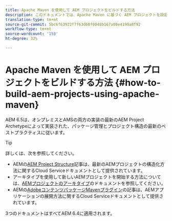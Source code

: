 ```yaml
---
title: Apache Maven を使用して AEM プロジェクトをビルドする方法
description: このドキュメントでは、Apache Maven に基づく AEM プロジェクトを設定する方法について説明します
translation-type: tm+mt
source-git-commit: 5bc6f63922f7f63d60f0048b167a08e4190a8f92
workflow-type: tm+mt
source-wordcount: '153'
ht-degree: 32%

---
```



# Apache Maven を使用して AEM プロジェクトをビルドする方法 {#how-to-build-aem-projects-using-apache-maven}

AEM 6.5は、オンプレミスとAMSの両方の実装の最新のAEM Project Archetypeによって実装された、パッケージ管理とプロジェクト構造の最新のベストプラクティスに従います。

>[!TIP]
>
>詳しくは、次を参照してください。
>
>* AEMの[AEM Project Structure](https://docs.adobe.com/content/help/ja-JP/experience-manager-cloud-service/implementing/developing/aem-project-content-package-structure.translate.html)記事は、最新のAEMプロジェクトの構造化方法に関するCloud Serviceドキュメントとして提供されています。
>* アーキタイプを使用して新しいAEMプロジェクトを開始する方法については、[AEMプロジェクトのアーキタイプ](https://docs.adobe.com/content/help/ja-JP/experience-manager-core-components/using/developing/archetype/overview.html)のドキュメントを参照してください。
>* AEMの[AdobeコンテンツパッケージMavenプラグイン](https://experienceleague.adobe.com/docs/experience-manager-cloud-service/implementing/developer-tools/maven-plugin.html?lang=en#developer-tools)の記事は、AEMアプリケーションの展開方法に関するCloud Serviceドキュメントとして提供されています。

>
>
3つのドキュメントはすべてAEM 6.4に適用されます。
